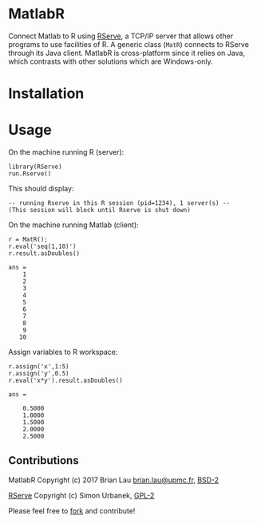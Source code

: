 # MatlabR
Connect Matlab to R using [RServe](https://rforge.net/Rserve/), a TCP/IP server that allows other programs to use facilities of R. A generic class (`MatR`) connects to RServe through its Java client. MatlabR is cross-platform since it relies on Java, which contrasts with other solutions which are Windows-only.

# Installation

# Usage
On the machine running R (server):
```
library(RServe)
run.Rserve()
```
This should display:
```
-- running Rserve in this R session (pid=1234), 1 server(s) --
(This session will block until Rserve is shut down)
```
On the machine running Matlab (client):
```
r = MatR();
r.eval('seq(1,10)')
r.result.asDoubles()

ans =
    1
    2
    3
    4
    5
    6
    7
    8
    9
   10
```
Assign variables to R workspace:
```
r.assign('x',1:5)
r.assign('y',0.5)
r.eval('x*y').result.asDoubles()

ans =

    0.5000
    1.0000
    1.5000
    2.0000
    2.5000
```

Contributions
--------------------------------
MatlabR Copyright (c) 2017 Brian Lau [brian.lau@upmc.fr](mailto:brian.lau@upmc.fr), [BSD-2](https://github.com/brian-lau/MatlabR/blob/master/LICENSE.txt)

[RServe](https://rforge.net/Rserve/) Copyright (c) Simon Urbanek, [GPL-2](https://www.gnu.org/licenses/old-licenses/gpl-2.0.en.html)

Please feel free to [fork](https://github.com/brian-lau/MatlabR/fork) and contribute!
